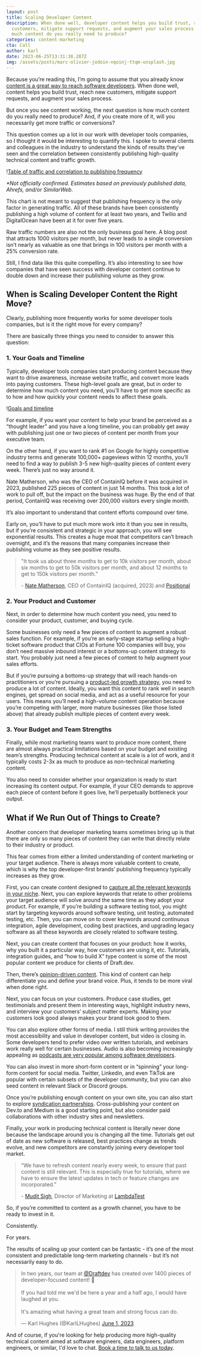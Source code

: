 ```yaml
---
layout: post
title: Scaling Developer Content
description: When done well, developer content helps you build trust, reach new
  customers, mitigate support requests, and augment your sales process. But how
  much content do you really need to produce?
categories: content-marketing
cta: Call
author: karl
date: 2023-06-25T13:31:38.287Z
img: /assets/posts/marc-olivier-jodoin-nqoinj-ttqm-unsplash.jpg
---
```

Because you’re reading this, I’m going to assume that you already know [content is a great way to reach software developers](https://draft.dev/learn/developer-marketing). When done well, content helps you build trust, reach new customers, mitigate support requests, and augment your sales process.

But once you see content working, the next question is how much content do you really need to produce? And, if you create more of it, will you necessarily get more traffic or conversions?

This question comes up a lot in our work with developer tools companies, so I thought it would be interesting to quantify this. I spoke to several clients and colleagues in the industry to understand the kinds of results they’ve seen and the correlation between consistently publishing high-quality technical content and traffic growth.

!﻿[Table of traffic and correlation to publishing frequency](https://i.imgur.com/HZGVJTV.png)

*\*Not officially confirmed. Estimates based on previously published data, Ahrefs, and/or SimilarWeb.*

This chart is not meant to suggest that publishing frequency is the only factor in generating traffic. All of these brands have been consistently publishing a high volume of content for at least two years, and Twilio and DigitalOcean have been at it for over five years.

Raw traffic numbers are also not the only business goal here. A blog post that attracts 1000 visitors per month, but never leads to a single conversion isn’t nearly as valuable as one that brings in 100 visitors per month with a 25% conversion rate.

Still, I find data like this quite compelling. It’s also interesting to see how companies that have seen success with developer content continue to double down and increase their publishing volume as they grow.

## When is Scaling Developer Content the Right Move?

Clearly, publishing more frequently works for some developer tools companies, but is it the right move for every company?

There are basically three things you need to consider to answer this question:

### 1. Your Goals and Timeline

Typically, developer tools companies start producing content because they want to drive awareness, increase website traffic, and convert more leads into paying customers. These high-level goals are great, but in order to determine how much content you need, you’ll have to get more specific as to how and how quickly your content needs to affect these goals.

!﻿[Goals and timeline](https://i.imgur.com/d2QtXY2.jpg)

For example, if you want your content to help your brand be perceived as a “thought leader” and you have a long timeline, you can probably get away with publishing just one or two pieces of content per month from your executive team.

On the other hand, if you want to rank #1 on Google for highly competitive industry terms and generate 100,000+ pageviews within 12 months, you’ll need to find a way to publish 3-5 new high-quality pieces of content every week. There’s just no way around it.

Nate Matherson, who was the CEO of ContainIQ before it was acquired in 2023, published 225 pieces of content in just 14 months. This took a lot of work to pull off, but the impact on the business was huge. By the end of that period, ContainIQ was receiving over 200,000 visitors every single month.

It’s also important to understand that content efforts compound over time.

Early on, you’ll have to put much more work into it than you see in results, but if you’re consistent and strategic in your approach, you will see exponential results. This creates a huge moat that competitors can’t breach overnight, and it’s the reasons that many companies increase their publishing volume as they see positive results.

> "It took us about three months to get to 10k visitors per month, about six months to get to 50k visitors per month, and about 12 months to get to 150k visitors per month.”
>
> \- [Nate Matherson](https://www.linkedin.com/in/natematherson/), CEO of ContainIQ (acquired, 2023) and [Positional](https://positional.com/)

### 2. Your Product and Customer

Next, in order to determine how much content you need, you need to consider your product, customer, and buying cycle.

Some businesses only need a few pieces of content to augment a robust sales function. For example, if you’re an early-stage startup selling a high-ticket software product that CIOs at Fortune 100 companies will buy, you don’t need massive inbound interest or a bottoms-up content strategy to start. You probably just need a few pieces of content to help augment your sales efforts.

But if you’re pursuing a bottoms-up strategy that will reach hands-on practitioners or you’re pursuing a [product-led growth strategy](https://draft.dev/learn/product-led-growth-for-developer-tools-companies), you need to produce a lot of content. Ideally, you want this content to rank well in search engines, get spread on social media, and act as a useful resource for your users. This means you’ll need a high-volume content operation because you’re competing with larger, more mature businesses (like those listed above) that already publish multiple pieces of content every week.

### 3. Your Budget and Team Strengths

Finally, while most marketing teams want to produce more content, there are almost always practical limitations based on your budget and existing team’s strengths. Producing technical content at scale is a lot of work, and it typically costs 2-3x as much to produce as non-technical marketing content.

You also need to consider whether your organization is ready to start increasing its content output. For example, if your CEO demands to approve each piece of content before it goes live, he’ll perpetually bottleneck your output.

## What if We Run Out of Things to Create?

Another concern that developer marketing teams sometimes bring up is that there are only so many pieces of content they can write that directly relate to their industry or product.

This fear comes from either a limited understanding of content marketing or your target audience. There is always more valuable content to create, which is why the top developer-first brands’ publishing frequency typically increases as they grow.

First, you can create content designed to [capture all the relevant keywords in your niche](https://draft.dev/learn/topic-clusters). Next, you can explore keywords that relate to other problems your target audience will solve around the same time as they adopt your product. For example, if you’re building a software testing tool, you might start by targeting keywords around software testing, unit testing, automated testing, etc. Then, you can move on to cover keywords around continuous integration, agile development, coding best practices, and upgrading legacy software as all these keywords are closely related to software testing.

Next, you can create content that focuses on your product: how it works, why you built it a particular way, how customers are using it, etc. Tutorials, integration guides, and “how to build X” type content is some of the most popular content we produce for clients of Draft.dev.

Then, there’s [opinion-driven content](https://draft.dev/learn/how-to-write-persuasive-technical-content). This kind of content can help differentiate you and define your brand voice. Plus, it tends to be more viral when done right.

Next, you can focus on your customers. Produce case studies, get testimonials and present them in interesting ways, highlight industry news, and interview your customers’ subject matter experts. Making your customers look good always makes your brand look good to them.

You can also explore other forms of media. I still think writing provides the most accessibility and value in developer content, but video is closing in. Some developers tend to prefer video over written tutorials, and webinars work really well for certain businesses. Audio is also becoming increasingly appealing as [podcasts are very popular among software developers](https://draft.dev/learn/the-ultimate-list-of-developer-podcasts).

You can also invest in more short-form content or in “spinning” your long-form content for social media. Twitter, Linkedin, and even TikTok are popular with certain subsets of the developer community, but you can also seed content in relevant Slack or Discord groups.

Once you’re publishing enough content on your own site, you can also start to explore [syndication partnerships](https://draft.dev/learn/syndicating-developer-content). Cross-publishing your content on Dev.to and Medium is a good starting point, but also consider paid collaborations with other industry sites and newsletters.

Finally, your work in producing technical content is literally never done because the landscape around you is changing all the time. Tutorials get out of date as new software is released, best practices change as trends evolve, and new competitors are constantly joining every developer tool market.

> “We have to refresh content nearly every week, to ensure that past content is still relevant. This is especially true for tutorials, where we have to ensure the latest updates in tech or feature changes are incorporated.”
>
> \- [Mudit Sigh](https://www.linkedin.com/in/muditsingh5000/), Director of Marketing at [LambdaTest](https://www.lambdatest.com/)

So, if you’re committed to content as a growth channel, you have to be ready to invest in it. 

Consistently.

For years.

The results of scaling up your content can be fantastic - it’s one of the most consistent and predictable long-term marketing channels - but it’s not necessarily easy to do.

<blockquote class="twitter-tweet"><p lang="en" dir="ltr">In two years, our team at <a href="https://twitter.com/draftdev?ref_src=twsrc%5Etfw">@Draftdev</a> has created over 1400 pieces of developer-focused content! 🤯<br><br>If you had told me we&#39;d be here a year and a half ago, I would have laughed at you.<br><br>It&#39;s amazing what having a great team and strong focus can do.</p>&mdash; Karl Hughes (@KarlLHughes) <a href="https://twitter.com/KarlLHughes/status/1664361311180922881?ref_src=twsrc%5Etfw">June 1, 2023</a></blockquote> <script async src="https://platform.twitter.com/widgets.js" charset="utf-8"></script>

A﻿nd of course, if you're looking for help producing more high-quality technical content aimed at software engineers, data engineers, platform engineers, or similar, I'd love to chat. [Book a time to talk to us today](https://draft.dev/call).